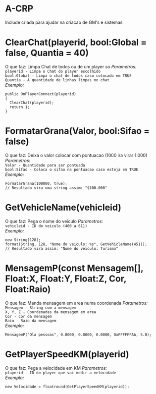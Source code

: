 # A-CRP

Include criada para ajudar na criacao de GM's e sistemas

# ClearChat(playerid, bool:Global = false, Quantia = 40)
O que faz: Limpa Chat de todos ou de um player so
*Parametros:*\
`playerid - Limpa o Chat do player escolhido`\
`bool:Global - Limpa o chat de todos caso colocado em TRUE`\
`Quantia - A quantidade de linhas limpas no chat`\
*Exemplo:*
```
public OnPlayerConnect(playerid)
{
  ClearChat(playerid);
  return 1;
}
```

# FormatarGrana(Valor, bool:Sifao = false)
O que faz: Deixa o valor colocar com pontuacao (1000 ira virar 1.000)
*Parametros:*\
`Valor - Quantidade para ser pontuada`\
`bool:Sifao - Coloca o sifao na pontuacao caso esteja em TRUE`\
*Exemplo:*
```
FormatarGrana(100000, true);
// Resultado vira uma string assim: "$100.000"
```

# GetVehicleName(vehicleid)
O que faz: Pega o nome do veiculo
*Parametros:*\
`vehicleid - ID do veiculo (400 a 611)`\
*Exemplo:*
```
new String[128];
format(String, 128, "Nome do veiculo: %s", GetVehicleName(451));
// Resultado vira assim: "Nome do veiculo: Turismo"
```

# MensagemP(const Mensagem[], Float:X, Float:Y, Float:Z, Cor, Float:Raio)
O que faz: Manda mensagem em area numa coordenada
*Parametros:*\
`Mensagem - String com a mensagem`\
`X, Y, Z - Coordenadas da mensagem em area`\
`Cor - Cor da mensagem`\
`Raio - Raio da mensagem`\
*Exemplo:*
```
MensagemP("Ola pessoas", 0.0000, 0.0000, 0.0000, 0xFFFFFFAA, 5.0);
```


# GetPlayerSpeedKM(playerid)
O que faz: Pega a velocidade em KM 
*Parametros:*\
`playerid - ID do player que vai medir a velocidade`\
*Exemplo:*
```
new Velocidade = floatround(GetPlayerSpeedKM(playerid));
```
